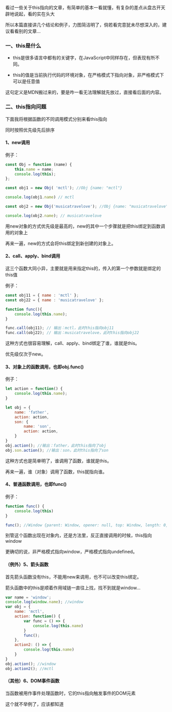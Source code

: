 看过一些关于this指向的文章，有简单的基本一看就懂，有复杂的差点从盘古开天辟地说起，看的实在头大

所以本篇直接讲几个结论和例子，力图简洁明了，倘若看完意犹未尽想深入的，建议看看别的文章...

### 一、this是什么

- this是很多语言中都有的关键字，在JavaScript中同样存在，但表现有所不同。

- this的值是当前执行代码的环境对象，在严格模式下指向对象，非严格模式下可以是任意值

这句定义是MDN搬过来的，要是咋一看无法理解就先放过，直接看后面的内容。

### 二、this指向问题

下面我将根据函数的不同调用模式分别来看this指向

同时按照优先级先后排序

#### 1、new调用
例子：
```js
const Obj = function (name) {
    this.name = name;
    console.log(this);
};

const obj1 = new Obj( 'mctl'); //Obj {name: "mctl"}

console.log(obj1.name) // mctl

const obj2 = new Obj('musicatravelove'); //Obj {name: "musicatravelove"}

console.log(obj2.name); // musicatravelove
```
用new对象的方式优先级是最高的，new的其中一个步骤就是把this绑定到函数调用的对象上

再来一遍，new的方式会将this绑定到新创建的对象上。

#### 2、call、apply、bind调用
这三个函数大同小异，主要就是用来指定this的，传入的第一个参数就是绑定的this值

例子：
```js
const obj11 = { name : 'mctl' };
const obj22 = { name : 'musicatravelove' };

function func(){
    console.log(this.name);
}

func.call(obj11); // 输出：mctl，此时this指向obj11
func.call(obj22); // 输出：musicatravelove，此时this指向obj22
```

这种方式也很容易理解，call、apply、bind绑定了谁，谁就是this。

优先级仅次于new。

#### 3、对象上的函数调用，也即obj.func()
例子：
```js
let action = function() {
    console.log(this.name);
}

let obj = {
    name: 'father',
    action: action,
    son: {
        name: 'son',
        action: action,
    }
}
obj.action(); //输出：father，此时this指向了obj
obj.son.action(); //输出：son，此时this指向了son
```

这种方式也是简单明了，谁调用了函数，谁就是this。

再来一遍，谁（对象）调用了函数，this就指向谁。

#### 4、普通函数调用，也即func()
例子：
```js
function func() {
    console.log(this)
}

func(); //Window {parent: Window, opener: null, top: Window, length: 0, frames: Window, …}
```
别管这个函数出现在对象内，还是方法里，反正直接调用的时候，this指向window

更确切的说，非严格模式指向window，严格模式指向undefined。

#### （例外）5、箭头函数
首先箭头函数没有this，不能用new来调用，也不可以改变this绑定。

箭头函数中的this是顺着作用域链一直往上找，找不到就是window...

```js
var name = 'window';
console.log(window.name); //window
var obj = {
    name: 'mctl',
    action: function() {
        var func = () => {
            console.log(this.name)
        }
        func();
    },
    action2: () => {
        console.log(this.name)
    }
}
obj.action(); //window
obj.action2(); //mctl
```

#### （其他）6、DOM事件函数

当函数被用作事件处理函数时，它的this指向触发事件的DOM元素

这个就不举例了，应该都知道




